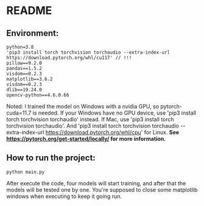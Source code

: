 # README

## Environment:

```
python=3.8
'pip3 install torch torchvision torchaudio --extra-index-url https://download.pytorch.org/whl/cu117' // !!!
pillow==9.2.0
pandas==1.5.2
visdom==0.2.3
matplotlib==3.6.2
visdom==0.2.3
dlib==19.24.0
opencv-python==4.6.0.66
```

Noted: I trained the model on Windows with a nvidia GPU, so pytorch-cuda=11.7 is needed.
If your Windows have no GPU device, use 'pip3 install torch torchvision torchaudio' instead.
If Mac, use 'pip3 install torch torchvision torchaudio'.
And 'pip3 install torch torchvision torchaudio --extra-index-url https://download.pytorch.org/whl/cpu' for Linux.
**See https://pytorch.org/get-started/locally/ for more information.**

## How to run the project:

```shell
python main.py
```

After execute the code, four models will start training, and after that the models will be tested one by one. You're supposed to close some matplotlib windows when executing to keep it going run.
